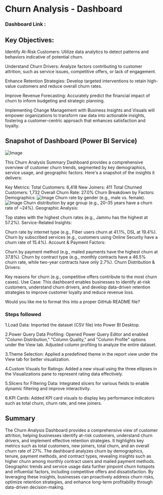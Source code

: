#  Churn Analysis - Dashboard

### Dashboard Link : 

## Key Objectives:

Identify At-Risk Customers: Utilize data analytics to detect patterns and behaviors indicative of potential churn.

Understand Churn Drivers: Analyze factors contributing to customer attrition, such as service issues, competitive offers, or lack of engagement.

Enhance Retention Strategies: Develop targeted interventions to retain high-value customers and reduce overall churn rates.

Improve Revenue Forecasting: Accurately predict the financial impact of churn to inform budgeting and strategic planning.

Implementing Change Management with Business Insights and Visuals will empower organizations to transform raw data into actionable insights, fostering a customer-centric approach that enhances satisfaction and loyalty.

## Snapshot of Dashboard (Power BI Service)
![Image](https://github.com/user-attachments/assets/a7cd12b8-e5ba-4e34-9e6f-098923f30243)


This Churn Analysis Summary Dashboard provides a comprehensive overview of customer churn trends, segmented by key demographics, service usage, and geographic factors. Here's a snapshot of the insights it delivers:

Key Metrics:
Total Customers: 6,418
New Joiners: 411
Total Churned Customers: 1,732
Overall Churn Rate: 27.0%
Churn Breakdown by Factors:
Demographics:
![Image](https://github.com/user-attachments/assets/4c0f2528-880d-4a84-8573-fb022b1a5d77)
Churn rate by gender (e.g., male vs. female).
![Image](https://github.com/user-attachments/assets/a751d24c-7965-41dc-bc3c-a998d64ddbb6)
Churn distribution by age group (e.g., 20–35 years have a churn rate of ~24%).
Geographic Analysis:

Top states with the highest churn rates (e.g., Jammu has the highest at 57.2%).
Service-Related Insights:

Churn rate by internet type (e.g., Fiber users churn at 41.1%, DSL at 19.4%).
Churn by subscribed services (e.g., customers using Online Security have a churn rate of 15.4%).
Account & Payment Factors:

Churn by payment method (e.g., mailed payments have the highest churn at 37.8%).
Churn by contract type (e.g., monthly contracts have a 46.5% churn rate, while two-year contracts have only 2.7%).
Churn Distribution & Drivers:

Key reasons for churn (e.g., competitive offers contribute to the most churn cases).
Use Case:
This dashboard enables businesses to identify at-risk customers, understand churn drivers, and develop data-driven retention strategies to improve customer loyalty and reduce revenue loss.

Would you like me to format this into a proper GitHub README file?

### Steps followed 

1.Load Data: Imported the dataset (CSV file) into Power BI Desktop.

2.Power Query Data Profiling: Opened Power Query Editor and enabled "Column Distribution," "Column Quality," and "Column Profile" options under the View tab. Adjusted column profiling to analyze the entire dataset.

3.Theme Selection: Applied a predefined theme in the report view under the View tab for better visualization.

4.Custom Visuals for Ratings: Added a new visual using the three ellipses in the Visualizations pane to represent rating data effectively.

5.Slicers for Filtering Data: Integrated slicers for various fields to enable dynamic filtering and improve interactivity.

6.KPI Cards: Added KPI card visuals to display key performance indicators such as total churn, churn rate, and new joiners.

## Summary
The Churn Analysis Dashboard provides a comprehensive view of customer attrition, helping businesses identify at-risk customers, understand churn drivers, and implement effective retention strategies. It highlights key metrics such as total customers, new joiners, total churn, and an overall churn rate of 27%. The dashboard analyzes churn by demographics, tenure, payment methods, and contract types, revealing insights such as higher churn among monthly contract users and mailed payment methods. Geographic trends and service usage data further pinpoint churn hotspots and influential factors, including competitive offers and dissatisfaction. By leveraging these insights, businesses can proactively address churn risks, optimize retention strategies, and enhance long-term profitability through data-driven decision-making.

  
